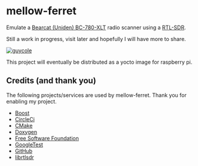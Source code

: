 # mellow-ferret
Emulate a [Bearcat (Uniden) BC-780-XLT](https://wiki.radioreference.com/index.php/BC780XLT) radio scanner using a [RTL-SDR](https://www.rtl-sdr.com/about-rtl-sdr/).

Still a work in progress, visit later and hopefully I will have more to share.

[![guycole](https://circleci.com/gh/guycole/mellow-ferret.svg?style=svg)](https://circleci.com/gh/guycole/workflows/mellow-ferret)

This project will eventually be distributed as a yocto image for raspberry pi.

## Credits (and thank you)
The following projects/services are used by mellow-ferret.  Thank you for enabling my project.

* [Boost](https://github.com/boostorg) 
* [CircleCi](https://circleci.com)
* [CMake](https://cmake.org)
* [Doxygen](https://www.doxygen.nl)
* [Free Software Foundation](https://www.fsf.org)
* [GoogleTest](https://google.github.io/googletest)
* [GitHub](https://github.com)
* [librtlsdr](https://github.com/steve-m/librtlsdr)